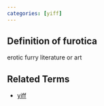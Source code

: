 ```yaml
---
categories: [yiff]
---
```


## Definition of furotica

erotic furry literature or art

## Related Terms

- [yiff](./yiff)

